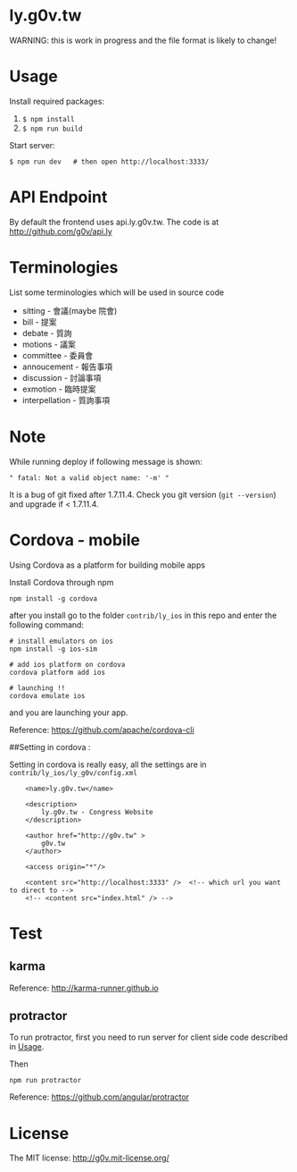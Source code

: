 ly.g0v.tw
=========

WARNING: this is work in progress and the file format is likely to change!

# Usage

Install required packages:

1.    `$ npm install`
2.    `$ npm run build`

Start server:

    $ npm run dev   # then open http://localhost:3333/

# API Endpoint

By default the frontend uses api.ly.g0v.tw.  The code is at http://github.com/g0v/api.ly

# Terminologies

List some terminologies which will be used in source code

* sitting - 會議(maybe 院會)
* bill - 提案
* debate - 質詢
* motions - 議案
* committee - 委員會
* annoucement - 報告事項
* discussion - 討論事項
* exmotion - 臨時提案
* interpellation - 質詢事項

# Note

While running deploy if following message is shown:

    " fatal: Not a valid object name: '-m' "

It is a bug of git fixed after 1.7.11.4. Check you git version (`git --version`) and upgrade if < 1.7.11.4.

# Cordova - mobile

Using Cordova as a platform for building mobile apps

Install Cordova through npm

```
npm install -g cordova
```

after you install go to the folder `contrib/ly_ios` in this repo and enter the following command:


```
# install emulators on ios
npm install -g ios-sim

# add ios platform on cordova
cordova platform add ios

# launching !!
cordova emulate ios
```

and you are launching your app.

Reference: https://github.com/apache/cordova-cli

##Setting in cordova :

Setting in cordova is really easy, all the settings are in `contrib/ly_ios/ly_g0v/config.xml`

```
    <name>ly.g0v.tw</name>

    <description>
        ly.g0v.tw - Congress Website
    </description>

    <author href="http://g0v.tw" >
        g0v.tw
    </author>

    <access origin="*"/>

    <content src="http://localhost:3333" />  <!-- which url you want to direct to -->
    <!-- <content src="index.html" /> -->

```

# Test

## karma

Reference: <http://karma-runner.github.io>

## protractor

To run protractor, first you need to run server for client side code described in [Usage](#usage).

Then
```
npm run protractor
```

Reference: <https://github.com/angular/protractor>

# License

The MIT license: http://g0v.mit-license.org/
